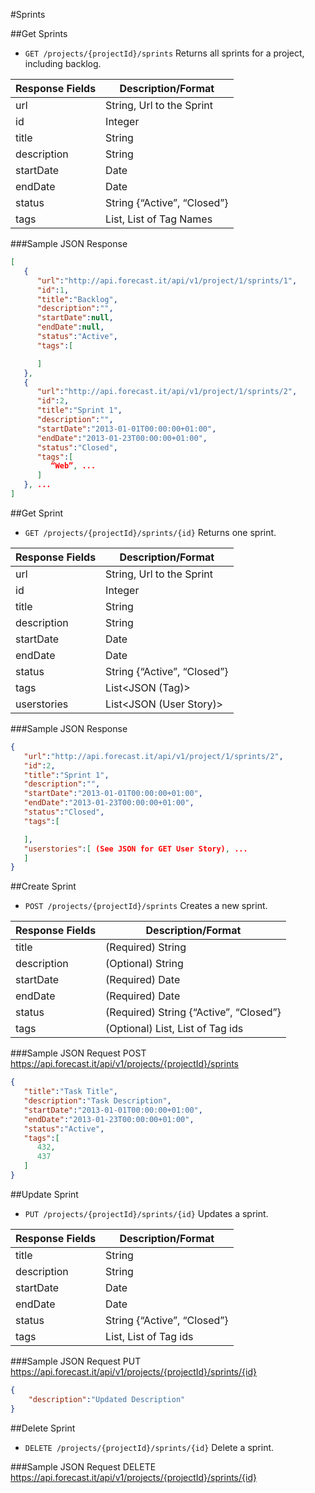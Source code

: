 #Sprints

##Get Sprints

* `GET /projects/{projectId}/sprints` Returns all sprints for a project, including backlog.

|Response Fields | Description/Format|
|------------ | -------------|
|url | String, Url to the Sprint|
|id | Integer|
|title | String|
|description | String|
|startDate | Date|
|endDate | Date|
|status | String {“Active”, “Closed”}|
|tags | List<String>, List of Tag Names|

###Sample JSON Response
```json
[
   {
      "url":"http://api.forecast.it/api/v1/project/1/sprints/1",
      "id":1,
      "title":"Backlog",
      "description":"",
      "startDate":null,
      "endDate":null,
      "status":"Active",
      "tags":[

      ]
   },
   {
      "url":"http://api.forecast.it/api/v1/project/1/sprints/2",
      "id":2,
      "title":"Sprint 1",
      "description":"",
      "startDate":"2013-01-01T00:00:00+01:00",
      "endDate":"2013-01-23T00:00:00+01:00",
      "status":"Closed",
      "tags":[
         “Web”, ...
      ]
   }, ...
]
```

##Get Sprint

* `GET /projects/{projectId}/sprints/{id}` Returns one sprint.

|Response Fields | Description/Format|
|------------ | -------------|
|url | String, Url to the Sprint|
|id | Integer|
|title | String|
|description | String|
|startDate | Date|
|endDate | Date|
|status | String {“Active”, “Closed”}|
|tags | List<JSON (Tag)>|
|userstories | List<JSON (User Story)>|

###Sample JSON Response
```json
{
   "url":"http://api.forecast.it/api/v1/project/1/sprints/2",
   "id":2,
   "title":"Sprint 1",
   "description":"",
   "startDate":"2013-01-01T00:00:00+01:00",
   "endDate":"2013-01-23T00:00:00+01:00",
   "status":"Closed",
   "tags":[

   ],
   "userstories":[ (See JSON for GET User Story), ...
   ]
}
```

##Create Sprint

* `POST /projects/{projectId}/sprints` Creates a new sprint.

|Response Fields | Description/Format|
|------------ | -------------|
|title | (Required) String|
|description | (Optional) String|
|startDate | (Required) Date|
|endDate | (Required) Date|
|status | (Required) String {“Active”, “Closed”}|
|tags | (Optional) List<Integer>, List of Tag ids|

###Sample JSON Request
POST https://api.forecast.it/api/v1/projects/{projectId}/sprints

```json
{
   "title":"Task Title",
   "description":"Task Description",
   "startDate":"2013-01-01T00:00:00+01:00",
   "endDate":"2013-01-23T00:00:00+01:00",
   "status":"Active",
   "tags":[
      432,
      437
   ]
}
```

##Update Sprint

* `PUT /projects/{projectId}/sprints/{id}` Updates a sprint.

|Response Fields | Description/Format|
|------------ | -------------|
|title | String|
|description | String|
|startDate | Date|
|endDate | Date|
|status | String {“Active”, “Closed”}|
|tags | List<Integer>, List of Tag ids|

###Sample JSON Request
PUT https://api.forecast.it/api/v1/projects/{projectId}/sprints/{id}

```json
{
    "description":"Updated Description"
}
```

##Delete Sprint

* `DELETE /projects/{projectId}/sprints/{id}` Delete a sprint.

###Sample JSON Request
DELETE https://api.forecast.it/api/v1/projects/{projectId}/sprints/{id}

